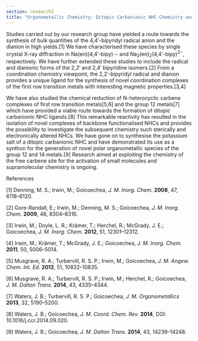 ```yaml
---
section: research2
title: "Organometallic Chemistry: Ditopic Carbanionic NHC Chemistry and Redox-Active Ligand Systems"
---
```



Studies carried out by our research group have yielded a route towards the synthesis of bulk quantities of the 4,4′-bipyridyl radical anion and the dianion in high yields.[1] We have characterised these species by single crystal X-ray diffraction in Na(en)(4,4′-bipy)·− and Na<sub>2</sub>(en)<sub>2</sub>(4,4′-bipy)<sup>2−</sup>, respectively. We have further extended these studies to include the radical and dianionic forms of the 2,2′ and 2,4′ bipyridine isomers.[2] From a coordination chemistry viewpoint, the 2,2′-bipyridyl radical and dianion provides a unique ligand for the synthesis of novel coordination complexes of the first row transition metals with interesting magnetic properties.[3,4] 

We have also studied the chemical reduction of N-heterocyclic carbene complexes of first row transition metals[5,6] and the group 12 metals[7] which have provided a viable route towards the formation of ditopic carbanionic NHC ligands.[8] This remarkable reactivity has resulted in the isolation of novel complexes of backbone functionalised NHCs and provides the possibility to investigate the subsequent chemistry such sterically and electronically altered NHCs. We have gone on to synthesise the potassium salt of a ditopic carbanionic NHC and have demonstrated its use as a synthon for the generation of novel polar organometallic species of the group 12 and 14 metals.[9] Research aimed at exploiting the chemistry of the free carbene site for the activation of small molecules and supramolecular chemistry is ongoing.

References

[1] Denning, M. S.; Irwin, M.; Goicoechea, _J. M. Inorg. Chem._ __2008__, 47, 6118–6120.

[2] Gore-Randall, E.; Irwin, M.; Denning, M. S.; Goicoechea, _J. M. Inorg. Chem._ __2009__, 48, 8304–8316.

[3] Irwin, M.; Doyle, L. R.; Krämer, T.; Herchel, R.; McGrady, J. E.; Goicoechea, _J. M. Inorg. Chem._ __2012__, 51, 12301–12312.

[4] Irwin, M.; Krämer, T.; McGrady, J. E.; Goicoechea, _J. M. Inorg. Chem._ __2011__, 50, 5006–5014.

[5] Musgrave, R. A.; Turbervill, R. S. P.; Irwin, M.; Goicoechea, _J. M. Angew. Chem. Int. Ed._ __2012__, 51, 10832–10835.

[6] Musgrave, R. A.; Turbervill, R. S. P.; Irwin, M.; Herchel, R.; Goicoechea, _J. M. Dalton Trans._ __2014__, 43, 4335–4344.

[7] Waters, J. B.; Turbervill, R. S. P.; Goicoechea, _J. M. Organometallics_ __2013__, 32, 5190–5200.

[8] Waters, J. B.; Goicoechea, _J. M. Coord. Chem. Rev._ __2014__, DOI: 10.1016/j.ccr.2014.09.020.

[9] Waters, J. B.; Goicoechea, _J. M. Dalton Trans._ __2014__, 43, 14239–14248.


